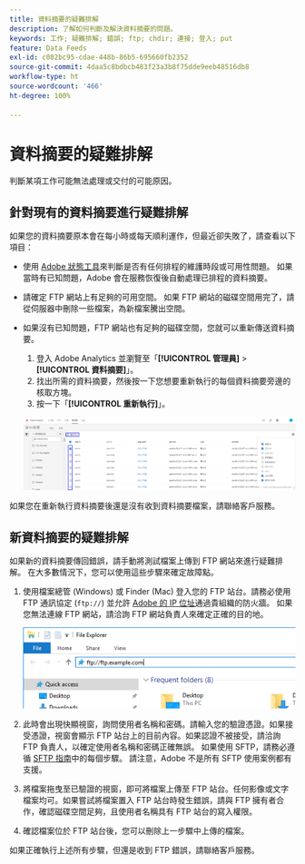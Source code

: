 ```yaml
---
title: 資料摘要的疑難排解
description: 了解如何判斷及解決資料摘要的問題。
keywords: 工作; 疑難排解; 錯誤; ftp; chdir; 連接; 登入; put
feature: Data Feeds
exl-id: c082bc95-cdae-448b-86b5-695660fb2352
source-git-commit: 4daa5c8bdbcb483f23a3b8f75dde9eeb48516db8
workflow-type: ht
source-wordcount: '466'
ht-degree: 100%

---
```


# 資料摘要的疑難排解

判斷某項工作可能無法處理或交付的可能原因。

## 針對現有的資料摘要進行疑難排解

如果您的資料摘要原本會在每小時或每天順利運作，但最近卻失敗了，請查看以下項目：

* 使用 [Adobe 狀態工具](https://status.adobe.com/en/experience_cloud)來判斷是否有任何排程的維護時段或可用性問題。 如果當時有已知問題，Adobe 會在服務恢復後自動處理已排程的資料摘要。
* 請確定 FTP 網站上有足夠的可用空間。 如果 FTP 網站的磁碟空間用完了，請從伺服器中刪除一些檔案，為新檔案騰出空間。
* 如果沒有已知問題，FTP 網站也有足夠的磁碟空間，您就可以重新傳送資料摘要。

   1. 登入 Adobe Analytics 並瀏覽至「**[!UICONTROL 管理員]** > **[!UICONTROL 資料摘要]**」。
   2. 找出所需的資料摘要，然後按一下您想要重新執行的每個資料摘要旁邊的核取方塊。
   3. 按一下「**[!UICONTROL 重新執行]**」。

  ![重新執行](assets/rerun.png)

如果您在重新執行資料摘要後還是沒有收到資料摘要檔案，請聯絡客戶服務。

## 新資料摘要的疑難排解

如果新的資料摘要傳回錯誤，請手動將測試檔案上傳到 FTP 網站來進行疑難排解。 在大多數情況下，您可以使用這些步驟來確定故障點。

1. 使用檔案總管 (Windows) 或 Finder (Mac) 登入您的 FTP 站台。請務必使用 FTP 通訊協定 (`ftp://`) 並允許 [Adobe 的 IP 位址](/help/technotes/ip-addresses.md)通過貴組織的防火牆。 如果您無法連線 FTP 網站，請洽詢 FTP 網站負責人來確定正確的目的地。

   ![檔案總管](assets/file_explorer.png)

2. 此時會出現快顯視窗，詢問使用者名稱和密碼。請輸入您的驗證憑證。如果接受憑證，視窗會顯示 FTP 站台上的目前內容。如果認證不被接受，請洽詢 FTP 負責人，以確定使用者名稱和密碼正確無誤。 如果使用 SFTP，請務必遵循 [SFTP 指南](../ftp-and-sftp/c-sftp/ftp-sftp.md)中的每個步驟。 請注意，Adobe 不是所有 SFTP 使用案例都有支援。
3. 將檔案拖曳至已驗證的視窗，即可將檔案上傳至 FTP 站台。任何影像或文字檔案均可。如果嘗試將檔案置入 FTP 站台時發生錯誤，請與 FTP 擁有者合作，確認磁碟空間足夠，且使用者名稱具有 FTP 站台的寫入權限。
4. 確認檔案位於 FTP 站台後，您可以刪除上一步驟中上傳的檔案。

如果正確執行上述所有步驟，但還是收到 FTP 錯誤，請聯絡客戶服務。
